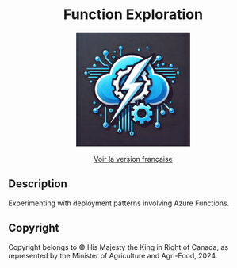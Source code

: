 <div align="center">
    <h1>Function Exploration</h1>
    <img src="logo.webp" width="230">
    <br/>

[Voir la version française](./README.fr_ca.md)


</div>


## Description

Experimenting with deployment patterns involving Azure Functions.

## Copyright

Copyright belongs to © His Majesty the King in Right of Canada, as represented by the Minister of Agriculture and Agri-Food, 2024.
